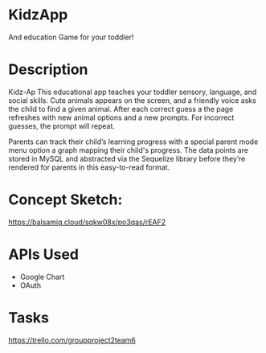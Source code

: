 # KidzApp
And education Game for your toddler!

# Description
Kidz-Ap This educational app teaches your toddler sensory, language, and social skills. Cute animals appears on the screen, and a friendly voice asks the child to find a given animal. After each correct guess a the page refreshes with new animal options and a new prompts. For incorrect guesses, the prompt will repeat.

Parents can track their child’s learning progress with a special parent mode menu option a graph mapping their child's progress. The data points are stored in MySQL and abstracted via the Sequelize library before they’re rendered for parents in this easy-to-read format.

# Concept Sketch: 
https://balsamiq.cloud/sqkw08x/po3qas/rEAF2

# APIs Used
* Google Chart
* OAuth

# Tasks
https://trello.com/groupproject2team6
